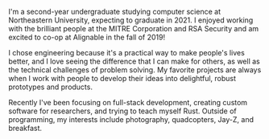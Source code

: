 I'm a second-year undergraduate studying computer science at Northeastern University, expecting to graduate in 2021. 
I enjoyed working with the brilliant people at the MITRE Corporation and RSA Security and am excited to co-op at Alignable in the fall of 2019!


I chose engineering because it's a practical way to make people's lives better, and I love seeing the difference that I can make for others, as well as the technical challenges of problem solving.
My favorite projects are always when I work with people to develop their ideas into delightful, robust prototypes and products.


Recently I've been focusing on full-stack development, creating custom software for researchers, and trying to teach myself Rust. 
Outside of programming, my interests include photography, quadcopters, Jay-Z, and breakfast.
